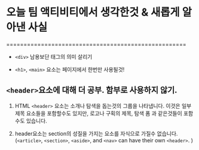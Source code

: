 # 오늘 팀 액티비티에서 생각한것 & 새롭게 알아낸 사실

====================================================

+ `<div>` 남용보단 태그의 의미 살리기

+ `<h1>`, `<main>` 요소는 페이지에서 한번만 사용될것!

## `<header>`요소에 대해 더 공부. 함부로 사용하지 않기.

1. HTML `<header>` 요소는 소개나 탐색을 돕는것의 그룹을 나타냅니다. 이것은 일부 제목 요소들을 포함할수도 있지만, 로고나 구획의 제목, 탐색 폼 과 같은것들이 포함수도 있습니다.

2. header요소는 section의 성질을 가지는 요소를 자식으로 가질수 없습니다.(`<article>`, `<section>`, `<aside>`, and `<nav>` can have their own `<header>`. )